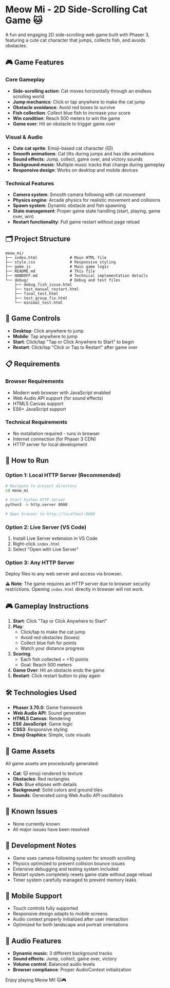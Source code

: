 # Meow Mi - 2D Side-Scrolling Cat Game 🐱

A fun and engaging 2D side-scrolling web game built with Phaser 3, featuring a cute cat character that jumps, collects fish, and avoids obstacles.

## 🎮 Game Features

### Core Gameplay
- **Side-scrolling action**: Cat moves horizontally through an endless scrolling world
- **Jump mechanics**: Click or tap anywhere to make the cat jump
- **Obstacle avoidance**: Avoid red boxes to survive
- **Fish collection**: Collect blue fish to increase your score
- **Win condition**: Reach 500 meters to win the game
- **Game over**: Hit an obstacle to trigger game over

### Visual & Audio
- **Cute cat sprite**: Emoji-based cat character (🐱)
- **Smooth animations**: Cat tilts during jumps and has idle animations
- **Sound effects**: Jump, collect, game over, and victory sounds
- **Background music**: Multiple music tracks that change during gameplay
- **Responsive design**: Works on desktop and mobile devices

### Technical Features
- **Camera system**: Smooth camera following with cat movement
- **Physics engine**: Arcade physics for realistic movement and collisions
- **Spawn system**: Dynamic obstacle and fish spawning
- **State management**: Proper game state handling (start, playing, game over, win)
- **Restart functionality**: Full game restart without page reload

## 🗂️ Project Structure

```
meow_mi/
├── index.html              # Main HTML file
├── style.css               # Responsive styling
├── game.js                 # Main game logic
├── README.md               # This file
├── HANDOFF.md              # Technical implementation details
└── debug/                  # Debug and test files
    ├── debug_fish_issue.html
    ├── test_manual_restart.html
    ├── final_test.html
    ├── test_group_fix.html
    └── minimal_test.html
```

## 🎯 Game Controls

- **Desktop**: Click anywhere to jump
- **Mobile**: Tap anywhere to jump
- **Start**: Click/tap "Tap or Click Anywhere to Start" to begin
- **Restart**: Click/tap "Click or Tap to Restart" after game over

## 📋 Requirements

### Browser Requirements
- Modern web browser with JavaScript enabled
- Web Audio API support (for sound effects)
- HTML5 Canvas support
- ES6+ JavaScript support

### Technical Requirements
- No installation required - runs in browser
- Internet connection (for Phaser 3 CDN)
- HTTP server for local development

## 🚀 How to Run

### Option 1: Local HTTP Server (Recommended)
```bash
# Navigate to project directory
cd meow_mi

# Start Python HTTP server
python3 -m http.server 8080

# Open browser to http://localhost:8080
```

### Option 2: Live Server (VS Code)
1. Install Live Server extension in VS Code
2. Right-click `index.html`
3. Select "Open with Live Server"

### Option 3: Any HTTP Server
Deploy files to any web server and access via browser.

**⚠️ Note**: The game requires an HTTP server due to browser security restrictions. Opening `index.html` directly in browser will not work.

## 🎮 Gameplay Instructions

1. **Start**: Click "Tap or Click Anywhere to Start"
2. **Play**: 
   - Click/tap to make the cat jump
   - Avoid red obstacles (boxes)
   - Collect blue fish for points
   - Watch your distance progress
3. **Scoring**:
   - Each fish collected = +10 points
   - Goal: Reach 500 meters
4. **Game Over**: Hit an obstacle ends the game
5. **Restart**: Click restart button to play again

## 🛠️ Technologies Used

- **Phaser 3.70.0**: Game framework
- **Web Audio API**: Sound generation
- **HTML5 Canvas**: Rendering
- **ES6 JavaScript**: Game logic
- **CSS3**: Responsive styling
- **Emoji Graphics**: Simple, cute visuals

## 🎨 Game Assets

All game assets are procedurally generated:
- **Cat**: 🐱 emoji rendered to texture
- **Obstacles**: Red rectangles
- **Fish**: Blue ellipses with details
- **Background**: Solid colors and ground tiles
- **Sounds**: Generated using Web Audio API oscillators

## 🐛 Known Issues

- None currently known
- All major issues have been resolved

## 🔧 Development Notes

- Game uses camera-following system for smooth scrolling
- Physics optimized to prevent collision bounce issues
- Extensive debugging and testing system included
- Restart system completely resets game state without page reload
- Timer system carefully managed to prevent memory leaks

## 📱 Mobile Support

- Touch controls fully supported
- Responsive design adapts to mobile screens
- Audio context properly initialized after user interaction
- Optimized for both landscape and portrait orientations

## 🎵 Audio Features

- **Dynamic music**: 3 different background tracks
- **Sound effects**: Jump, collect, game over, victory
- **Volume control**: Balanced audio levels
- **Browser compliance**: Proper AudioContext initialization

Enjoy playing Meow Mi! 🐱🎮